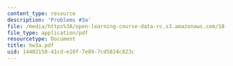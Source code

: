 ```yaml
---
content_type: resource
description: 'Problems #3a'
file: /media/https%3A/open-learning-course-data-rc.s3.amazonaws.com/18-s66-the-art-of-counting-spring-2003/1440215041cde10f7e897cd5824c823c_hw3a.pdf
file_type: application/pdf
resourcetype: Document
title: hw3a.pdf
uid: 14402150-41cd-e10f-7e89-7cd5824c823c
---
```

